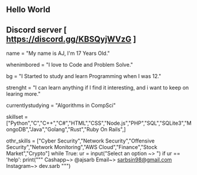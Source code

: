 ## Hello World ##
## Discord server [ https://discord.gg/KBSQyjWVzG ]

name = "My name is AJ, I'm 17 Years Old."

whenimbored = "I love to Code and Problem Solve."

bg = "I Started to study and learn Programming when I was 12."

strenght = "I can learn anything if I find it interesting, and i want to keep on learing more."

currentlystudying = "Algorithms in CompSci"

skillset = ["Python","C","C++","C#","HTML","CSS","Node.js","PHP","SQL","SQLite3","MongoDB","Java","Golang","Rust","Ruby On Rails",]

othr_skills = ["Cyber Security","Network Security","Offensive Security","Network Monitoring","AWS Cloud","Finance","Stock Market","Crypto"]
while True:
    ur = input("Select an option ~> ")
    if ur == 'help':
        print("""
        Cashapp~> @ajsarb
        Email~> sarbsin98@gmail.com
        Instagram~> dev.sarb
        """)
             

